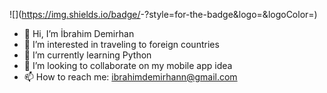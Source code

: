 ![<Badge Name>](https://img.shields.io/badge/<Badge Text>-<Background Color>?style=for-the-badge&logo=<Icon Name>&logoColor=<Logo Color>)

- 👋 Hi, I’m İbrahim Demirhan
- 👀 I’m interested in traveling to foreign countries
- 🌱 I’m currently learning Python
- 💞️ I’m looking to collaborate on my mobile app idea
- 📫 How to reach me: ibrahimdemirhann@gmail.com
